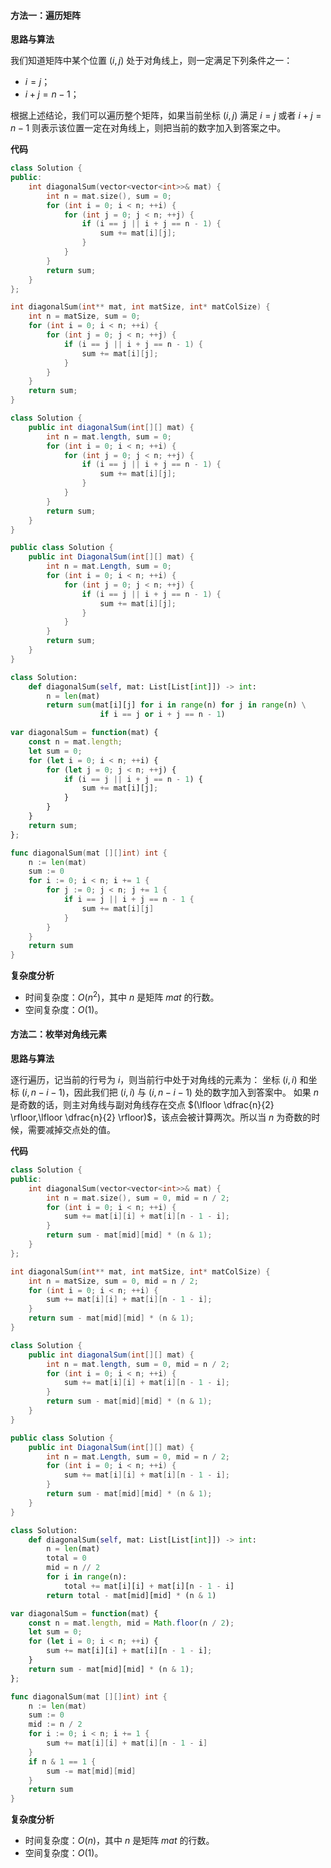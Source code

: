 #### 方法一：遍历矩阵

**思路与算法**

我们知道矩阵中某个位置 $(i,j)$ 处于对角线上，则一定满足下列条件之一：
+ $i = j$；
+ $i + j = n - 1$；

根据上述结论，我们可以遍历整个矩阵，如果当前坐标 $(i, j)$ 满足 $i = j$ 或者 $i + j = n - 1$ 则表示该位置一定在对角线上，则把当前的数字加入到答案之中。

**代码**

```C++ [sol1-C++]
class Solution {
public:
    int diagonalSum(vector<vector<int>>& mat) {
        int n = mat.size(), sum = 0;
        for (int i = 0; i < n; ++i) {
            for (int j = 0; j < n; ++j) {
                if (i == j || i + j == n - 1) {
                    sum += mat[i][j];
                }
            }
        }
        return sum;
    }
};
```

```C [sol1-C]
int diagonalSum(int** mat, int matSize, int* matColSize) {
    int n = matSize, sum = 0;
    for (int i = 0; i < n; ++i) {
        for (int j = 0; j < n; ++j) {
            if (i == j || i + j == n - 1) {
                sum += mat[i][j];
            }
        }
    }
    return sum;
}
```

```Java [sol1-Java]
class Solution {
    public int diagonalSum(int[][] mat) {
        int n = mat.length, sum = 0;
        for (int i = 0; i < n; ++i) {
            for (int j = 0; j < n; ++j) {
                if (i == j || i + j == n - 1) {
                    sum += mat[i][j];
                }
            }
        }
        return sum;
    }
}
```

```C# [sol1-C#]
public class Solution {
    public int DiagonalSum(int[][] mat) {
        int n = mat.Length, sum = 0;
        for (int i = 0; i < n; ++i) {
            for (int j = 0; j < n; ++j) {
                if (i == j || i + j == n - 1) {
                    sum += mat[i][j];
                }
            }
        }
        return sum;
    }
}
```

```Python [sol1-Python3]
class Solution:
    def diagonalSum(self, mat: List[List[int]]) -> int:
        n = len(mat)
        return sum(mat[i][j] for i in range(n) for j in range(n) \
                    if i == j or i + j == n - 1)
```

```JavaScript [sol1-JavaScript]
var diagonalSum = function(mat) {
    const n = mat.length;
    let sum = 0;
    for (let i = 0; i < n; ++i) {
        for (let j = 0; j < n; ++j) {
            if (i == j || i + j == n - 1) {
                sum += mat[i][j];
            }
        }
    }
    return sum;
};
```

```Go [sol1-Go]
func diagonalSum(mat [][]int) int {
    n := len(mat)
    sum := 0
    for i := 0; i < n; i += 1 {
        for j := 0; j < n; j += 1 {
            if i == j || i + j == n - 1 {
                sum += mat[i][j]
            }
        }
    }
    return sum
}

```


**复杂度分析**

+ 时间复杂度：$O(n^2)$，其中 $n$ 是矩阵 $\textit{mat}$ 的行数。
+ 空间复杂度：$O(1)$。

#### 方法二：枚举对角线元素

**思路与算法**

逐行遍历，记当前的行号为 $i$，则当前行中处于对角线的元素为： 坐标 $(i, i)$ 和坐标 $(i, n - i - 1)$，因此我们把 $(i, i)$ 与 $(i, n - i - 1)$ 处的数字加入到答案中。
如果 $n$ 是奇数的话，则主对角线与副对角线存在交点 $(\lfloor \dfrac{n}{2} \rfloor,\lfloor \dfrac{n}{2} \rfloor)$，该点会被计算两次。所以当 $n$ 为奇数的时候，需要减掉交点处的值。

**代码**

```C++ [sol2-C++]
class Solution {
public:
    int diagonalSum(vector<vector<int>>& mat) {
        int n = mat.size(), sum = 0, mid = n / 2;
        for (int i = 0; i < n; ++i) {
            sum += mat[i][i] + mat[i][n - 1 - i];
        }
        return sum - mat[mid][mid] * (n & 1);
    }
};
```

```C [sol2-C]
int diagonalSum(int** mat, int matSize, int* matColSize) {
    int n = matSize, sum = 0, mid = n / 2;
    for (int i = 0; i < n; ++i) {
        sum += mat[i][i] + mat[i][n - 1 - i];
    }
    return sum - mat[mid][mid] * (n & 1);
}
```

```Java [sol2-Java]
class Solution {
    public int diagonalSum(int[][] mat) {
        int n = mat.length, sum = 0, mid = n / 2;
        for (int i = 0; i < n; ++i) {
            sum += mat[i][i] + mat[i][n - 1 - i];
        }
        return sum - mat[mid][mid] * (n & 1);
    }
}
```

```C# [sol2-C#]
public class Solution {
    public int DiagonalSum(int[][] mat) {
        int n = mat.Length, sum = 0, mid = n / 2;
        for (int i = 0; i < n; ++i) {
            sum += mat[i][i] + mat[i][n - 1 - i];
        }
        return sum - mat[mid][mid] * (n & 1);
    }
}
```

```Python [sol2-Python3]
class Solution:
    def diagonalSum(self, mat: List[List[int]]) -> int:
        n = len(mat)
        total = 0
        mid = n // 2
        for i in range(n):
            total += mat[i][i] + mat[i][n - 1 - i]
        return total - mat[mid][mid] * (n & 1)
```

```JavaScript [sol2-JavaScript]
var diagonalSum = function(mat) {
    const n = mat.length, mid = Math.floor(n / 2);
    let sum = 0;
    for (let i = 0; i < n; ++i) {
        sum += mat[i][i] + mat[i][n - 1 - i];
    }
    return sum - mat[mid][mid] * (n & 1);
};
```

```Go [sol2-Go]
func diagonalSum(mat [][]int) int {
    n := len(mat)
    sum := 0
    mid := n / 2
    for i := 0; i < n; i += 1 {
        sum += mat[i][i] + mat[i][n - 1 - i]
    }
    if n & 1 == 1 {
        sum -= mat[mid][mid]
    }
    return sum
}
```

**复杂度分析**

+ 时间复杂度：$O(n)$，其中 $n$ 是矩阵 $\textit{mat}$ 的行数。
+ 空间复杂度：$O(1)$。
